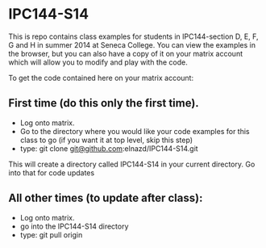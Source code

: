 IPC144-S14
==========

This is repo contains class examples for students in IPC144-section D, E, F, G and H in summer 2014 at Seneca College.  You can view the examples in the browser, but you can also have a copy of it on your matrix account which will allow you to modify and play with the code.

To get the code contained here on your matrix account:

First time (do this only the first time).  
----------------------------------------

* Log onto matrix.
* Go to the directory where you would like your code examples for this class to go (if you want it at top level, skip this step)
* type: git clone git@github.com:elnazd/IPC144-S14.git

This will create a directory called IPC144-S14 in your current directory.  Go into that for code updates

All other times (to update after class):
----------------

* Log onto matrix.
* go into the IPC144-S14 directory
* type: git pull origin


